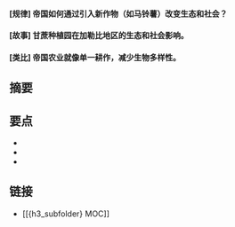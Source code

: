 #### [规律] 帝国如何通过引入新作物（如马铃薯）改变生态和社会？


#### [故事] 甘蔗种植园在加勒比地区的生态和社会影响。


#### [类比] 帝国农业就像单一耕作，减少生物多样性。


## 摘要


## 要点

- 
- 
- 

## 链接

- [[{h3_subfolder} MOC]]
